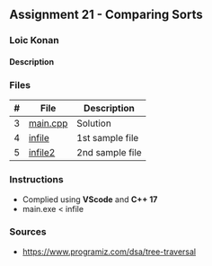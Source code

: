 ## Assignment 21 - Comparing Sorts

### Loic Konan

#### Description

### Files

|   #   | File                     | Description           |
| :---: | ------------------------ | --------------------- |
|   3   | [main.cpp](main.cpp)     | Solution              |
|   4   | [infile](infile)         | 1st sample file       |
|   5   | [infile2](infile2)       | 2nd sample file       |

### Instructions

- Complied using **VScode** and **C++ 17**
- main.exe < infile

### Sources

- <https://www.programiz.com/dsa/tree-traversal>
